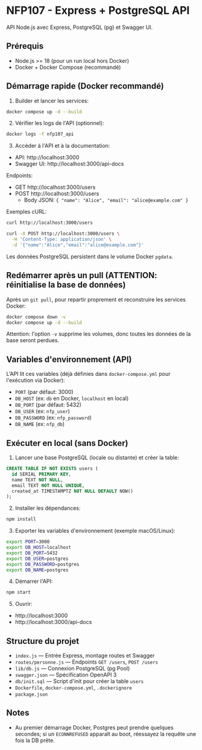 # NFP107 - Express + PostgreSQL API

API Node.js avec Express, PostgreSQL (pg) et Swagger UI.

## Prérequis
- Node.js >= 18 (pour un run local hors Docker)
- Docker + Docker Compose (recommandé)

## Démarrage rapide (Docker recommandé)
1. Builder et lancer les services:
```bash
docker compose up -d --build
```
2. Vérifier les logs de l'API (optionnel):
```bash
docker logs -f nfp107_api
```
3. Accéder à l'API et à la documentation:
- API: http://localhost:3000
- Swagger UI: http://localhost:3000/api-docs

Endpoints:
- GET http://localhost:3000/users
- POST http://localhost:3000/users
  - Body JSON: `{ "name": "Alice", "email": "alice@example.com" }`

Exemples cURL:
```bash
curl http://localhost:3000/users

curl -X POST http://localhost:3000/users \
  -H 'Content-Type: application/json' \
  -d '{"name":"Alice","email":"alice@example.com"}'
```

Les données PostgreSQL persistent dans le volume Docker `pgdata`.

## Redémarrer après un pull (ATTENTION: réinitialise la base de données)
Après un `git pull`, pour repartir proprement et reconstruire les services Docker:
```bash
docker compose down -v
docker compose up -d --build
```
Attention: l'option `-v` supprime les volumes, donc toutes les données de la base seront perdues.

## Variables d'environnement (API)
L'API lit ces variables (déjà définies dans `docker-compose.yml` pour l'exécution via Docker):
- `PORT` (par défaut: 3000)
- `DB_HOST` (ex: `db` en Docker, `localhost` en local)
- `DB_PORT` (par défaut: 5432)
- `DB_USER` (ex: `nfp_user`)
- `DB_PASSWORD` (ex: `nfp_password`)
- `DB_NAME` (ex: `nfp_db`)

## Exécuter en local (sans Docker)
1. Lancer une base PostgreSQL (locale ou distante) et créer la table:
```sql
CREATE TABLE IF NOT EXISTS users (
  id SERIAL PRIMARY KEY,
  name TEXT NOT NULL,
  email TEXT NOT NULL UNIQUE,
  created_at TIMESTAMPTZ NOT NULL DEFAULT NOW()
);
```
2. Installer les dépendances:
```bash
npm install
```
3. Exporter les variables d'environnement (exemple macOS/Linux):
```bash
export PORT=3000
export DB_HOST=localhost
export DB_PORT=5432
export DB_USER=postgres
export DB_PASSWORD=postgres
export DB_NAME=postgres
```
4. Démarrer l'API:
```bash
npm start
```
5. Ouvrir:
- http://localhost:3000
- http://localhost:3000/api-docs

## Structure du projet
- `index.js` — Entrée Express, montage routes et Swagger
- `routes/personne.js` — Endpoints `GET /users`, `POST /users`
- `lib/db.js` — Connexion PostgreSQL (pg Pool)
- `swagger.json` — Spécification OpenAPI 3
- `db/init.sql` — Script d'init pour créer la table `users`
- `Dockerfile`, `docker-compose.yml`, `.dockerignore`
- `package.json`

## Notes
- Au premier démarrage Docker, Postgres peut prendre quelques secondes; si un `ECONNREFUSED` apparaît au boot, réessayez la requête une fois la DB prête.
